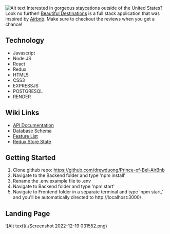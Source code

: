 ![Alt text](https://drive.google.com/file/d/1nYIOCpT44dgLYssj6dgsagSUoPL3dDxz/view?usp=sharing)
Interested in gorgeous staycations outside of the United States? Look no further! [Beautiful Destinations](https://beautifuldestinations.onrender.com) is a full stack application that was inspired by [Airbnb](http://airbnb.com). Make sure to checkout the reviews when you get a chance!

## Technology
* Javascript 
* Node.JS
* React 
* Redux
* HTML5
*  CSS3
*  EXPRESSJS
*  POSTGRESQL
*  RENDER

## Wiki Links
* [API Documentation](https://github.com/drewduong/Prince-of-Bel-AirBnb/blob/main/README.md)
*  [Database Schema](https://github.com/drewduong/Prince-of-Bel-AirBnb/wiki/Database-Schema)
*  [Feature List](https://github.com/drewduong/Prince-of-Bel-AirBnb/wiki/Features)
*  [Redux Store State](https://github.com/drewduong/Prince-of-Bel-AirBnb/wiki/Redux-Store-State)

## Getting Started
1. Clone github repo: https://github.com/drewduong/Prince-of-Bel-AirBnb
2.  Navigate to the Backend folder and type 'npm install'
3.  Rename the .env.example file to .env
4.  Navigate to Backend folder and type 'npm start'
5.  Navigate to Frontend folder in a separate terminal and type 'npm start,' and you'll be automatically directed to http://localhost:3000/

## Landing Page
![Alt text](./Screenshot 2022-12-19 031552.png)
